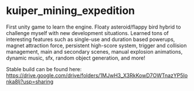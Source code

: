 # kuiper_mining_expedition
First unity game to learn the engine. Floaty asteroid/flappy bird hybrid to challenge myself with new development situations. Learned tons of interesting features such as single-use and duration based powerups, magnet attraction force, persistent high-score system, trigger and collision management, main and secondary scenes, manual explosion animations, dynamic music, sfx, random object generation, and more!

Stable build can be found here: https://drive.google.com/drive/folders/1MJwH3_X3RkKowD7OWTnazYP5Ionka8lj?usp=sharing
